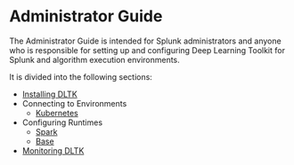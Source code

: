 # Administrator Guide

The Administrator Guide is intended for Splunk administrators and anyone who is responsible for setting up and configuring Deep Learning Toolkit for Splunk and algorithm execution environments.

It is divided into the following sections:

- [Installing DLTK](install.md)
- Connecting to Environments
  - [Kubernetes](environment/kubernetes.md)
- Configuring Runtimes
  - [Spark](runtime/spark.md)
  - [Base](runtime/base.md)
- [Monitoring DLTK](monitor.md)
